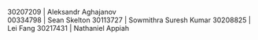 30207209 | Aleksandr Aghajanov  
00334798 | Sean Skelton 
30113727 | Sowmithra Suresh Kumar
30208825 | Lei Fang
30217431 | Nathaniel Appiah